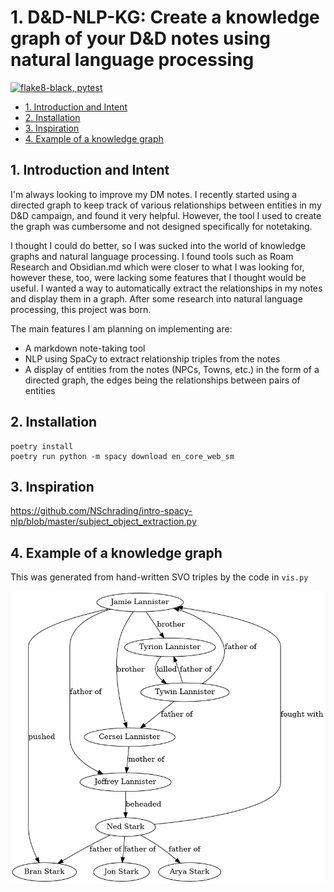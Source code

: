 # 1. D&D-NLP-KG: Create a knowledge graph of your D&D notes using natural language processing<!-- omit in toc -->

[![flake8-black, pytest](https://github.com/SootyOwl/dnd-nlp-kg/actions/workflows/flake8-black-pytest.yml/badge.svg?branch=main)](https://github.com/SootyOwl/dnd-nlp-kg/actions/workflows/flake8-black-pytest.yml)

- [1. Introduction and Intent](#1-introduction-and-intent)
- [2. Installation](#2-installation)
- [3. Inspiration](#3-inspiration)
- [4. Example of a knowledge graph](#4-example-of-a-knowledge-graph)

## 1. Introduction and Intent

I'm always looking to improve my DM notes. I recently started using a directed graph to keep track of various relationships between entities in my D&D campaign, and found it very helpful. However, the tool I used to create the graph was cumbersome and not designed specifically for notetaking.

I thought I could do better, so I was sucked into the world of knowledge graphs and natural language processing. I found tools such as Roam Research and Obsidian.md which were closer to what I was looking for, however these, too, were lacking some features that I thought would be useful. I wanted a way to automatically extract the relationships in my notes and display them in a graph. After some research into natural language processing, this project was born.

The main features I am planning on implementing are:

- A markdown note-taking tool
- NLP using SpaCy to extract relationship triples from the notes
- A display of entities from the notes (NPCs, Towns, etc.) in the form of a directed graph, the edges being the relationships between pairs of entities

## 2. Installation

```console
poetry install
poetry run python -m spacy download en_core_web_sm
```

## 3. Inspiration

<https://github.com/NSchrading/intro-spacy-nlp/blob/master/subject_object_extraction.py>

## 4. Example of a knowledge graph

This was generated from hand-written SVO triples by the code in `vis.py`

![game-of-thrones-knowledge-graph](./graph.pydot.png)
